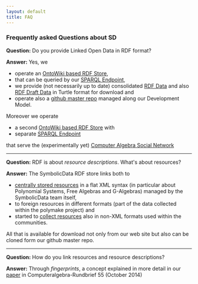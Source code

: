 ```yaml
---
layout: default
title: FAQ
---
```


### Frequently asked Questions about SD

**Question:** Do you provide Linked Open Data in RDF format?

**Answer:** Yes, we

-   operate an [OntoWiki based RDF Store](http://symbolicdata.org/Data),
-   that can be queried by our [SPARQL Endpoint](http://symbolicdata.org:8890/sparql),
-   we provide (not necessarily up to date) consolidated [RDF Data](http://symbolicdata.org/RDFData) and also [RDF Draft Data](http://symbolicdata.org/Drafts) in Turtle format for download and
-   operate also a [github master repo](https://github.com/symbolicdata/symbolicdata) managed along our Development Model.

Moreover we operate

-   a second [OntoWiki based RDF Store](http://symbolicdata.org/casn) with
-   separate [SPARQL Endpoint](http://symbolicdata.org:8890/sparql)

that serve the (experimentally yet) [Computer Algebra Social Network](CASN "wikilink")

* * * * *

**Question:** RDF is about *resource descriptions*. What's about resources?

**Answer:** The SymbolicData RDF store links both to

-   [centrally stored resources](http://symbolicdata.org/XMLResources) in a flat XML syntax (in particular about Polynomial Systems, Free Algebras and G-Algebras) managed by the SymbolicData team itself,
-   to foreign resources in different formats (part of the data collected within the polymake project) and
-   started to [collect resources](http://symbolicdata.org/OtherResources) also in non-XML formats used within the communities.

All that is available for download not only from our web site but also can be cloned form our github master repo.

* * * * *

**Question:** How do you link resources and resource descriptions?

**Answer:** Through *fingerprints*, a concept explained in more detail in our [paper](http://symbolicdata.uni-leipzig.de/Papers/car-55.pdf) in Computeralgebra-Rundbrief 55 (October 2014)
